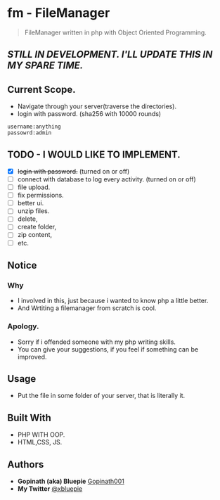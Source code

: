# fm - FileManager

> FileManager written in php with Object Oriented Programming.

## ***STILL IN DEVELOPMENT. I'LL UPDATE THIS IN MY SPARE TIME.***

## Current Scope.

* Navigate through your server(traverse the directories).
* login with password. (sha256 with 10000 rounds)
```
username:anything
passowrd:admin

```

## TODO - I WOULD LIKE TO IMPLEMENT.

- [x] ~~login with password.~~ (turned on or off)
- [ ] connect with database to log every activity. (turned on or off)
- [ ] file upload.
- [ ] fix permissions.
- [ ] better ui.
- [ ] unzip files.
- [ ] delete,
- [ ] create folder,
- [ ] zip content,
- [ ] etc.

## Notice

### Why

* I involved in this, just because i wanted to know php a little better.
* And Wrtiting a filemanager from scratch is cool.

### Apology.

* Sorry if i offended someone with my php writing skills.
* You can give your suggestions, if you feel if something can be improved.

## Usage

* Put the file in some folder of your server, that is literally it.

## Built With

* PHP WITH OOP.
* HTML,CSS, JS.

## Authors

* **Gopinath (aka) Bluepie** [Gopinath001](https://github.com/Gopinath001) 
* **My Twitter** [@xbluepie](https://twitter.com/xbluepie)
